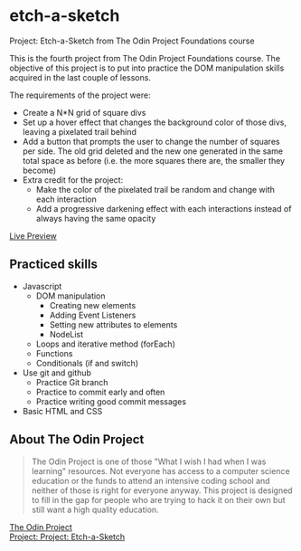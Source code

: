 # etch-a-sketch
 Project: Etch-a-Sketch from The Odin Project Foundations course

This is the fourth project from The Odin Project Foundations course. The objective of this project is to put into practice the DOM manipulation skills acquired in the last couple of lessons. 

The requirements of the project were:

* Create a N*N grid of square divs
* Set up a hover effect that changes the background color of those divs, leaving a pixelated trail behind
* Add a button that prompts the user to change the number of squares per side. The old grid deleted and the new one generated in the same total space as before (i.e. the more squares there are, the smaller they become)
* Extra credit for the project:
    - Make the color of the pixelated trail be random and change with each interaction
    - Add a progressive darkening effect with each interactions instead of always having the same opacity

[Live Preview]()

## Practiced skills

* Javascript
    - DOM manipulation
        - Creating new elements
        - Adding Event Listeners
        - Setting new attributes to elements
        - NodeList
    - Loops and iterative method (forEach)
    - Functions
    - Conditionals (if and switch)
* Use git and github
    - Practice Git branch
    - Practice to commit early and often
    - Practice writing good commit messages
* Basic HTML and CSS

## About The Odin Project

> The Odin Project is one of those "What I wish I had when I was learning" resources. Not everyone has access to a computer science education or the funds to attend an intensive coding school and neither of those is right for everyone anyway. This project is designed to fill in the gap for people who are trying to hack it on their own but still want a high quality education.

[The Odin Project](https://www.theodinproject.com/)  
[Project: Project: Etch-a-Sketch](https://www.theodinproject.com/lessons/foundations-etch-a-sketch)
